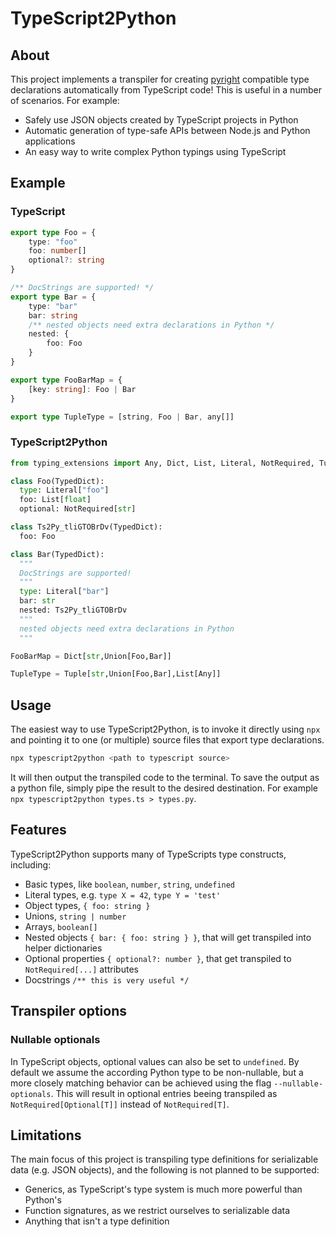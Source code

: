 # TypeScript2Python

## About

This project implements a transpiler for creating [pyright](https://github.com/microsoft/pyright) compatible type declarations automatically from TypeScript code! 
This is useful in a number of scenarios.
For example:

- Safely use JSON objects created by TypeScript projects in Python
- Automatic generation of type-safe APIs between Node.js and Python applications
- An easy way to write complex Python typings using TypeScript

## Example

### TypeScript

```ts
export type Foo = {
    type: "foo"
    foo: number[]
    optional?: string
}

/** DocStrings are supported! */
export type Bar = {
    type: "bar"
    bar: string
    /** nested objects need extra declarations in Python */
    nested: { 
        foo: Foo
    }
}

export type FooBarMap = { 
    [key: string]: Foo | Bar
}

export type TupleType = [string, Foo | Bar, any[]]
```

### TypeScript2Python

```python
from typing_extensions import Any, Dict, List, Literal, NotRequired, Tuple, TypedDict, Union

class Foo(TypedDict):
  type: Literal["foo"]
  foo: List[float]
  optional: NotRequired[str]

class Ts2Py_tliGTOBrDv(TypedDict):
  foo: Foo

class Bar(TypedDict):
  """
  DocStrings are supported!
  """
  type: Literal["bar"]
  bar: str
  nested: Ts2Py_tliGTOBrDv
  """
  nested objects need extra declarations in Python
  """

FooBarMap = Dict[str,Union[Foo,Bar]]

TupleType = Tuple[str,Union[Foo,Bar],List[Any]]
```


## Usage

The easiest way to use TypeScript2Python, is to invoke it directly using `npx` and pointing it to one (or multiple) source files that export type declarations.

```bash
npx typescript2python <path to typescript source>
```

It will then output the transpiled code to the terminal.
To save the output as a python file, simply pipe the result to the desired destination.
For example `npx typescript2python types.ts > types.py`.

## Features

TypeScript2Python supports many of TypeScripts type constructs, including:

- Basic types, like `boolean`, `number`, `string`, `undefined`
- Literal types, e.g. `type X = 42`, `type Y = 'test'`
- Object types, `{ foo: string }`
- Unions, `string | number`
- Arrays, `boolean[]`
- Nested objects `{ bar: { foo: string } }`, that will get transpiled into helper dictionaries
- Optional properties `{ optional?: number }`, that get transpiled to `NotRequired[...]` attributes
- Docstrings `/** this is very useful */`

## Transpiler options

### Nullable optionals

In TypeScript objects, optional values can also be set to `undefined`. By default we assume the according Python
type to be non-nullable, but a more closely matching behavior can be achieved using the flag `--nullable-optionals`.
This will result in optional entries beeing transpiled as `NotRequired[Optional[T]]` instead of `NotRequired[T]`.

## Limitations

The main focus of this project is transpiling type definitions for serializable data (e.g. JSON objects), and the following is not planned to be supported:

- Generics, as TypeScript's type system is much more powerful than Python's
- Function signatures, as we restrict ourselves to serializable data
- Anything that isn't a type definition
